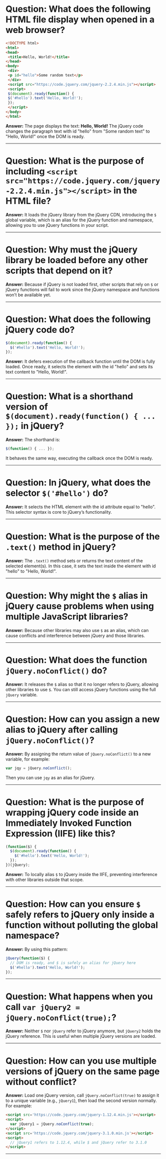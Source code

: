 # Question: What does the following HTML file display when opened in a web browser?

```html
<!DOCTYPE html>
<html>
<head>
 <title>Hello, World!</title>
</head>
<body>
 <div>
 <p id="hello">Some random text</p>
 </div>
 <script src="https://code.jquery.com/jquery-2.2.4.min.js"></script>
 <script>
 $(document).ready(function() {
 $('#hello').text('Hello, World!');
 });
 </script>
</body>
</html>
```

**Answer:**
The page displays the text: **Hello, World!** The jQuery code changes the paragraph text with id "hello" from "Some random text" to "Hello, World!" once the DOM is ready.

---

# Question: What is the purpose of including `<script src="https://code.jquery.com/jquery-2.2.4.min.js"></script>` in the HTML file?

**Answer:**
It loads the jQuery library from the jQuery CDN, introducing the `$` global variable, which is an alias for the jQuery function and namespace, allowing you to use jQuery functions in your script.

---

# Question: Why must the jQuery library be loaded before any other scripts that depend on it?

**Answer:**
Because if jQuery is not loaded first, other scripts that rely on `$` or jQuery functions will fail to work since the jQuery namespace and functions won’t be available yet.

---

# Question: What does the following jQuery code do?

```js
$(document).ready(function() {
  $('#hello').text('Hello, World!');
});
```

**Answer:**
It defers execution of the callback function until the DOM is fully loaded. Once ready, it selects the element with the id "hello" and sets its text content to "Hello, World!".

---

# Question: What is a shorthand version of `$(document).ready(function() { ... });` in jQuery?

**Answer:**
The shorthand is:

```js
$(function() { ... });
```

It behaves the same way, executing the callback once the DOM is ready.

---

# Question: In jQuery, what does the selector `$('#hello')` do?

**Answer:**
It selects the HTML element with the id attribute equal to "hello". This selector syntax is core to jQuery’s functionality.

---

# Question: What is the purpose of the `.text()` method in jQuery?

**Answer:**
The `.text()` method sets or returns the text content of the selected element(s). In this case, it sets the text inside the element with id "hello" to "Hello, World!".

---

# Question: Why might the `$` alias in jQuery cause problems when using multiple JavaScript libraries?

**Answer:**
Because other libraries may also use `$` as an alias, which can cause conflicts and interference between jQuery and those libraries.

---

# Question: What does the function `jQuery.noConflict()` do?

**Answer:**
It releases the `$` alias so that it no longer refers to jQuery, allowing other libraries to use `$`. You can still access jQuery functions using the full `jQuery` variable.

---

# Question: How can you assign a new alias to jQuery after calling `jQuery.noConflict()`?

**Answer:**
By assigning the return value of `jQuery.noConflict()` to a new variable, for example:

```js
var jqy = jQuery.noConflict();
```

Then you can use `jqy` as an alias for jQuery.

---

# Question: What is the purpose of wrapping jQuery code inside an Immediately Invoked Function Expression (IIFE) like this?

```js
(function($) {
  $(document).ready(function() {
    $('#hello').text('Hello, World!');
  });
})(jQuery);
```

**Answer:**
To locally alias `$` to jQuery inside the IIFE, preventing interference with other libraries outside that scope.

---

# Question: How can you ensure `$` safely refers to jQuery only inside a function without polluting the global namespace?

**Answer:**
By using this pattern:

```js
jQuery(function($) {
  // DOM is ready, and $ is safely an alias for jQuery here
  $('#hello').text('Hello, World!');
});
```

---

# Question: What happens when you call `var jQuery2 = jQuery.noConflict(true);`?

**Answer:**
Neither `$` nor `jQuery` refer to jQuery anymore, but `jQuery2` holds the jQuery reference. This is useful when multiple jQuery versions are loaded.

---

# Question: How can you use multiple versions of jQuery on the same page without conflict?

**Answer:**
Load one jQuery version, call `jQuery.noConflict(true)` to assign it to a unique variable (e.g., `jQuery1`), then load the second version normally. For example:

```html
<script src='https://code.jquery.com/jquery-1.12.4.min.js'></script>
<script>
  var jQuery1 = jQuery.noConflict(true);
</script>
<script src='https://code.jquery.com/jquery-3.1.0.min.js'></script>
<script>
  // jQuery1 refers to 1.12.4, while $ and jQuery refer to 3.1.0
</script>
```

---

